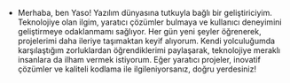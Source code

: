 - Merhaba, ben Yaso!
Yazılım dünyasına tutkuyla bağlı bir geliştiriciyim. Teknolojiye olan ilgim, yaratıcı çözümler bulmaya ve kullanıcı deneyimini geliştirmeye odaklanmamı sağlıyor. Her gün yeni şeyler öğrenerek, projelerimi daha ileriye taşımaktan keyif alıyorum. Kendi yolculuğumda karşılaştığım zorluklardan öğrendiklerimi paylaşarak, teknolojiye meraklı insanlara da ilham vermek istiyorum. Eğer yaratıcı projeler, inovatif çözümler ve kaliteli kodlama ile ilgileniyorsanız, doğru yerdesiniz!
